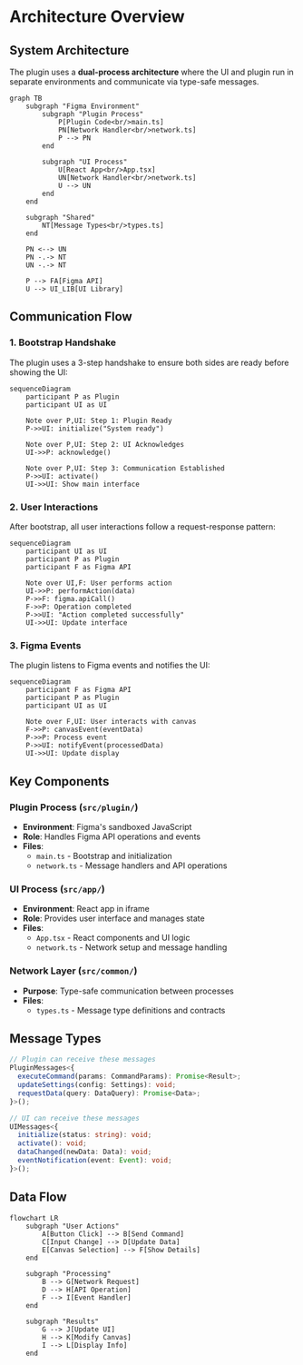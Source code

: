 # Architecture Overview

## System Architecture

The plugin uses a **dual-process architecture** where the UI and plugin run in separate environments and communicate via type-safe messages.

```mermaid
graph TB
    subgraph "Figma Environment"
        subgraph "Plugin Process"
            P[Plugin Code<br/>main.ts]
            PN[Network Handler<br/>network.ts]
            P --> PN
        end
        
        subgraph "UI Process"
            U[React App<br/>App.tsx]
            UN[Network Handler<br/>network.ts]
            U --> UN
        end
    end
    
    subgraph "Shared"
        NT[Message Types<br/>types.ts]
    end
    
    PN <--> UN
    PN -.-> NT
    UN -.-> NT
    
    P --> FA[Figma API]
    U --> UI_LIB[UI Library]
```

## Communication Flow

### 1. Bootstrap Handshake

The plugin uses a 3-step handshake to ensure both sides are ready before showing the UI:

```mermaid
sequenceDiagram
    participant P as Plugin
    participant UI as UI
    
    Note over P,UI: Step 1: Plugin Ready
    P->>UI: initialize("System ready")
    
    Note over P,UI: Step 2: UI Acknowledges
    UI->>P: acknowledge()
    
    Note over P,UI: Step 3: Communication Established
    P->>UI: activate()
    UI->>UI: Show main interface
```

### 2. User Interactions

After bootstrap, all user interactions follow a request-response pattern:

```mermaid
sequenceDiagram
    participant UI as UI
    participant P as Plugin
    participant F as Figma API
    
    Note over UI,F: User performs action
    UI->>P: performAction(data)
    P->>F: figma.apiCall()
    F->>P: Operation completed
    P->>UI: "Action completed successfully"
    UI->>UI: Update interface
```

### 3. Figma Events

The plugin listens to Figma events and notifies the UI:

```mermaid
sequenceDiagram
    participant F as Figma API
    participant P as Plugin
    participant UI as UI
    
    Note over F,UI: User interacts with canvas
    F->>P: canvasEvent(eventData)
    P->>P: Process event
    P->>UI: notifyEvent(processedData)
    UI->>UI: Update display
```

## Key Components

### Plugin Process (`src/plugin/`)
- **Environment**: Figma's sandboxed JavaScript
- **Role**: Handles Figma API operations and events
- **Files**:
  - `main.ts` - Bootstrap and initialization
  - `network.ts` - Message handlers and API operations

### UI Process (`src/app/`)
- **Environment**: React app in iframe
- **Role**: Provides user interface and manages state
- **Files**:
  - `App.tsx` - React components and UI logic
  - `network.ts` - Network setup and message handling

### Network Layer (`src/common/`)
- **Purpose**: Type-safe communication between processes
- **Files**:
  - `types.ts` - Message type definitions and contracts

## Message Types

```typescript
// Plugin can receive these messages
PluginMessages<{
  executeCommand(params: CommandParams): Promise<Result>;
  updateSettings(config: Settings): void;
  requestData(query: DataQuery): Promise<Data>;
}>();

// UI can receive these messages
UIMessages<{
  initialize(status: string): void;
  activate(): void;
  dataChanged(newData: Data): void;
  eventNotification(event: Event): void;
}>();
```

## Data Flow

```mermaid
flowchart LR
    subgraph "User Actions"
        A[Button Click] --> B[Send Command]
        C[Input Change] --> D[Update Data]
        E[Canvas Selection] --> F[Show Details]
    end
    
    subgraph "Processing"
        B --> G[Network Request]
        D --> H[API Operation]
        F --> I[Event Handler]
    end
    
    subgraph "Results"
        G --> J[Update UI]
        H --> K[Modify Canvas]
        I --> L[Display Info]
    end
```
